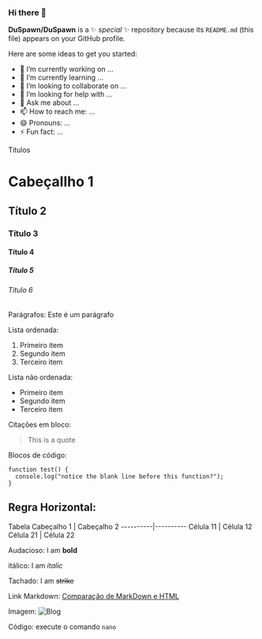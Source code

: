 ### Hi there 👋

**DuSpawn/DuSpawn** is a ✨ _special_ ✨ repository because its `README.md` (this file) appears on your GitHub profile.

Here are some ideas to get you started:

- 🔭 I’m currently working on ...
- 🌱 I’m currently learning ...
- 👯 I’m looking to collaborate on ...
- 🤔 I’m looking for help with ...
- 💬 Ask me about ...
- 📫 How to reach me: ...
- 😄 Pronouns: ...
- ⚡ Fun fact: ...

	
Títulos
# Cabeçallho 1
## Título 2
### Título 3
#### Título 4
##### Título 5
###### Título 6

Parágrafos:
Este é um parágrafo

Lista ordenada:
1. Primeiro item
2. Segundo item
3. Terceiro item


Lista não ordenada:
- Primeiro item
- Segundo item
- Terceiro item

Citações em bloco:
> This is a quote

Blocos de código:
```
function test() {
  console.log("notice the blank line before this function?");
}
```

Regra Horizontal:
---

Tabela
 Cabeçalho 1 | Cabeçalho 2
----------|----------
 Célula 11 | Célula 12  
 Célula 21 | Célula 22  

Audacioso:
I am **bold**

itálico:
I am *italic*

Tachado:
I am ~~strike~~

Link Markdown:
[Comparação de MarkDown e HTML](https://codingnconcepts.com/markdown/markdown-vs-html/)

Imagem:
![Blog](/img/logo.png)

Código:
execute o comando `nano`
